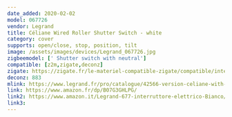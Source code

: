 ```yaml
---
date_added: 2020-02-02
model: 067726
vendor: Legrand
title: Céliane Wired Roller Shutter Switch - white
category: cover
supports: open/close, stop, position, tilt
image: /assets/images/devices/Legrand_067726.jpg
zigbeemodel: [' Shutter switch with neutral']
compatible: [z2m,zigate,deconz]
zigate: https://zigate.fr/le-materiel-compatible-zigate/compatible/interrupteurfilaireconnectpourvoletroulant
deconz: 883
mlink: https://www.legrand.fr/pro/catalogue/42566-version-celiane-with-netatmo/interrupteur-filaire-connecte-celiane-with-netatmo-pour-volet-roulant-blanc
link: https://www.amazon.fr/dp/B07G3GHLPG/
link2: https://www.amazon.it/Legrand-677-interruttore-elettrico-Bianco/dp/B07G3GHLPG
link3: 
---
```

 
